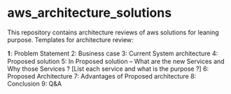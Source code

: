 # aws_architecture_solutions
This repository contains architecture reviews of aws solutions for leaning purpose.
Templates for architecture review:

𝟏: Problem Statement
2: Business case
3: Current System architecture
4: Proposed solution
5: In Proposed solution – What are the new Services and Why those Services ? [List each service and what is the purpose ?]
6: Proposed Architecture
7: Advantages of Proposed architecture
8: Conclusion
9: Q&A

